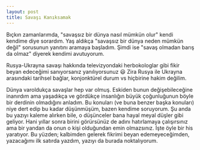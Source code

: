 ```yaml
---
layout: post
title: Savaşı Kanıksamak
---
```


Bıçkın zamanlarımda, "savaşsız bir dünya nasıl mümkün olur" kendi kendime diye sorardım. Yaş aldıkça "savaşsız bir dünya neden mümkün değil" sorusunun yanıtını aramaya başladım. Şimdi ise "savaş olmadan barış da olmaz" diyerek kendimi avutuyorum.

Rusya-Ukrayna savaşı hakkında televizyondaki herbokologlar gibi fikir beyan edeceğimi sanıyorsanız yanılıyorsunuz 😃 Zira Rusya ile Ukrayna arasındaki tarihsel bağlar, konjonktürel durum vs hiçbirine hakim değilim.

Dünya varoldukça savaşlar hep var olmuş. Eskiden bunun değişebileceğine inanırdım ama yaşadıkça ve gördükçe insanlığın büyük çoğunluğunun böyle bir derdinin olmadığını anladım. Bu konuları (ve buna benzer başka konuları) niye dert edip bu kadar düşünmüşüm, bazen kendime soruyorum. Şu anda bu yazıyı kaleme alırken bile, o düşünceler bana hayal meyal düşler gibi geliyor. Hani yıllar sonra birini görürsünüz de adını hatırlamaya çalışırsınız ama bir yandan da onun o kişi olduğundan emin olmazsınız. İşte öyle bir his yaratıyor. Bu yüzden; kalbimden gelerek fikrimi beyan edemeyeceğimden, yazacağımı ilk satırda yazdım, yazıyı da burada noktalıyorum.